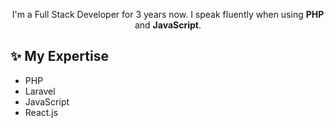 <p align="center">
I'm a Full Stack Developer for 3 years now. I speak fluently when using <strong>PHP</strong> and <strong>JavaScript</strong>.
</p>

## ✨ My Expertise

- PHP
- Laravel
- JavaScript
- React.js
